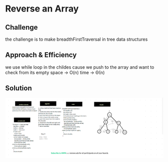 # Reverse an Array
## Challenge

the challenge is to make breadthFirstTraversal in tree data structures
## Approach & Efficiency

we use while loop in the childes cause we push to the array and want to check from its empty space -> O(n) time -> Θ(n)



## Solution
![binary-search-tree](assets/tree.png)
